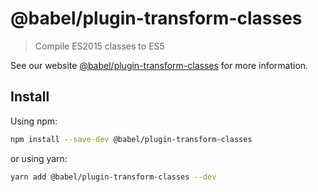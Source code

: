 # @babel/plugin-transform-classes

> Compile ES2015 classes to ES5

See our website [@babel/plugin-transform-classes](https://babeljs.io/docs/en/babel-plugin-transform-classes) for more information.

## Install

Using npm:

```sh
npm install --save-dev @babel/plugin-transform-classes
```

or using yarn:

```sh
yarn add @babel/plugin-transform-classes --dev
```
